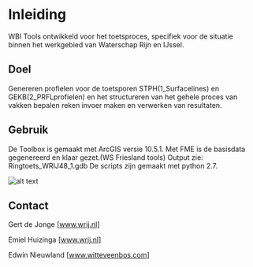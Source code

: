 # Inleiding
WBI Tools ontwikkeld voor het toetsproces, specifiek voor de situatie binnen het werkgebied van Waterschap Rijn en IJssel. 

## Doel
Genereren profielen voor de toetsporen STPH(1_Surfacelines) en GEKB(2_PRFLprofielen) en het structureren van het gehele proces van vakken bepalen reken invoer maken en verwerken van resultaten.


## Gebruik
De Toolbox is gemaakt met ArcGIS versie 10.5.1. 
Met FME is de basisdata gegenereerd en klaar gezet.(WS Friesland tools) Output zie: Ringtoets_WRIJ48_1.gdb
De scripts zijn gemaakt met python 2.7.

![alt text](https://github.com/kkpdata/Datatools/tree/master/Scripts-rijnenijssel-edwin/tbx2.png "Toolbox v2")

## Contact

Gert de Jonge [www.wrij.nl]

Emiel Huizinga [www.wrij.nl]

Edwin Nieuwland [www.witteveenbos.com]
